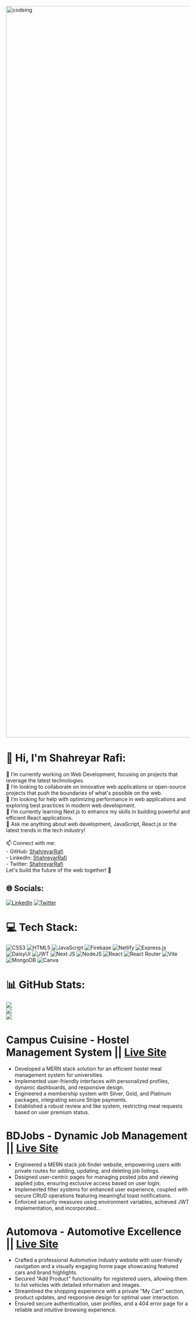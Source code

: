 <img  alt="codeing" width="2000" src="https://github.com/ShahreyarRafi/ShahreyarRafi/assets/72653801/22abba25-6d24-452e-a833-1b7f889f2f4c">

# 💫 Hi, I'm Shahreyar Rafi:
🔭 I’m currently working on Web Development, focusing on projects that leverage the latest technologies.<br>👯 I’m looking to collaborate on innovative web applications or open-source projects that push the boundaries of what's possible on the web.<br>🤝 I’m looking for help with optimizing performance in web applications and exploring best practices in modern web development.<br>🌱 I’m currently learning Next.js to enhance my skills in building powerful and efficient React applications.<br>💬 Ask me anything about web development, JavaScript, React.js or the latest trends in the tech industry!<br><br>📫 Connect with me:<br>- GitHub: [ShahreyarRafi](https://github.com/ShahreyarRafi)<br>- LinkedIn: [ShahreyarRafi](https://www.linkedin.com/in/ShahreyarRafi)<br>- Twitter: [ShahreyarRafi](https://twitter.com/ShahreyarRafi)<br>Let's build the future of the web together! 🚀<br>


## 🌐 Socials:
[![LinkedIn](https://img.shields.io/badge/LinkedIn-%230077B5.svg?logo=linkedin&logoColor=white)](https://linkedin.com/in/ShahreyarRafi) [![Twitter](https://img.shields.io/badge/Twitter-%231DA1F2.svg?logo=Twitter&logoColor=white)](https://twitter.com/ShahreyarRafi) 

# 💻 Tech Stack:
![CSS3](https://img.shields.io/badge/css3-%231572B6.svg?style=for-the-badge&logo=css3&logoColor=white) ![HTML5](https://img.shields.io/badge/html5-%23E34F26.svg?style=for-the-badge&logo=html5&logoColor=white) ![JavaScript](https://img.shields.io/badge/javascript-%23323330.svg?style=for-the-badge&logo=javascript&logoColor=%23F7DF1E) ![Firebase](https://img.shields.io/badge/firebase-%23039BE5.svg?style=for-the-badge&logo=firebase) ![Netlify](https://img.shields.io/badge/netlify-%23000000.svg?style=for-the-badge&logo=netlify&logoColor=#00C7B7) ![Express.js](https://img.shields.io/badge/express.js-%23404d59.svg?style=for-the-badge&logo=express&logoColor=%2361DAFB) ![DaisyUI](https://img.shields.io/badge/daisyui-5A0EF8?style=for-the-badge&logo=daisyui&logoColor=white) ![JWT](https://img.shields.io/badge/JWT-black?style=for-the-badge&logo=JSON%20web%20tokens) ![Next JS](https://img.shields.io/badge/Next-black?style=for-the-badge&logo=next.js&logoColor=white) ![NodeJS](https://img.shields.io/badge/node.js-6DA55F?style=for-the-badge&logo=node.js&logoColor=white) ![React](https://img.shields.io/badge/react-%2320232a.svg?style=for-the-badge&logo=react&logoColor=%2361DAFB) ![React Router](https://img.shields.io/badge/React_Router-CA4245?style=for-the-badge&logo=react-router&logoColor=white) ![Vite](https://img.shields.io/badge/vite-%23646CFF.svg?style=for-the-badge&logo=vite&logoColor=white) ![MongoDB](https://img.shields.io/badge/MongoDB-%234ea94b.svg?style=for-the-badge&logo=mongodb&logoColor=white) ![Canva](https://img.shields.io/badge/Canva-%2300C4CC.svg?style=for-the-badge&logo=Canva&logoColor=white)
# 📊 GitHub Stats:
![](https://github-readme-stats.vercel.app/api?username=ShahreyarRafi&theme=tokyonight&hide_border=true&include_all_commits=true&count_private=true)<br/>
![](https://github-readme-streak-stats.herokuapp.com/?user=ShahreyarRafi&theme=tokyonight&hide_border=true)<br/>
![](https://github-readme-stats.vercel.app/api/top-langs/?username=ShahreyarRafi&theme=tokyonight&hide_border=true&include_all_commits=true&count_private=true&layout=compact)

# Campus Cuisine - Hostel Management System || [Live Site](https://campus-cuisine.firebaseapp.com)

- Developed a MERN stack solution for an efficient hostel meal management system for universities.
- Implemented user-friendly interfaces with personalized profiles, dynamic dashboards, and responsive design.
- Engineered a membership system with Silver, Gold, and Platinum packages, integrating secure Stripe payments.
- Established a robust review and like system, restricting meal requests based on user premium status.

# BDJobs - Dynamic Job Management || [Live Site](https://a-11-62f53.web.app)

- Engineered a MERN stack job finder website, empowering users with private routes for adding, updating, and deleting job listings.
- Designed user-centric pages for managing posted jobs and viewing applied jobs, ensuring exclusive access based on user login.
- Implemented filter systems for enhanced user experience, coupled with secure CRUD operations featuring meaningful toast notifications.
- Enforced security measures using environment variables, achieved JWT implementation, and incorporated...

# Automova - Automotive Excellence || [Live Site](https://a-10-44154.web.app)

- Crafted a professional Automotive industry website with user-friendly navigation and a visually engaging home page showcasing featured cars and brand highlights.
- Secured "Add Product" functionality for registered users, allowing them to list vehicles with detailed information and images.
- Streamlined the shopping experience with a private "My Cart" section, product updates, and responsive design for optimal user interaction.
- Ensured secure authentication, user profiles, and a 404 error page for a reliable and intuitive browsing experience.



